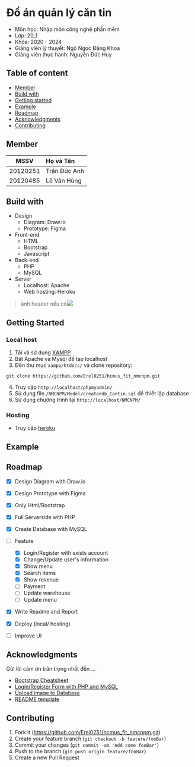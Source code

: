 # Đồ án quản lý căn tin
* Môn học: Nhập môn công nghệ phần mềm 
* Lớp: 20_1
* Khóa: 2020 - 2024
* Giảng viên lý thuyết: Ngô Ngọc Đăng Khoa
* Giảng viên thực hành: Nguyễn Đức Huy

<!-- TABLE OF CONTENT -->
## Table of content
- [Member](#member)
- [Build with](#build-with)
- [Getting started](#getting-started)
- [Example](#example)
- [Roadmap](#roadmap)
- [Acknowledgments](#acknowledgments)
- [Contributing](#contributing)

<!-- MEMBER -->
## Member

| MSSV      | Họ và Tên      |
|   :---:   |     :---       |
| 20120251  | Trần Đức Anh   | 
| 20120485  | Lê Văn Hùng    | 


<!-- BUILD WITH -->
## Build with

* Design
    - Diagram: Draw.io
    - Prototype: Figma
* Front-end
    - HTML
    - Bootstrap
    - Javascript
* Back-end
    - PHP
    - MySQL
* Server
    - Localhost: Apache
    - Web hosting: Heroku



> ảnh header nếu có![](header.png)


<!-- GETTING STARTED -->
## Getting Started


<!-- LOCAL HOST -->
### Local host
1. Tải và sử dụng [XAMPP](https://www.apachefriends.org/download.html)
2. Bật Apache và Mysql để tạo localhost
3. Đến thư mục `xampp/htdocs/` và clone repository:
```
git clone https://github.com/Erel0251/hcmus_fit_nmcnpm.git
``` 

4. Truy cập `http://localhost/phpmyadmin/`
5. Sử dụng file `/NMCNPM/Model/createddb_Cantin.sql` để thiết lập database
6. Sử dụng chương trình tại `http://localhost/NMCNPM/`


<!-- HOSTING -->
### Hosting
-  Truy cập [heroku](#)


<!-- EXAMPLE -->
## Example


<!-- ROADMAP -->
## Roadmap
- [X] Design Diagram with Draw.io
- [X] Design Prototype with Figma
- [X] Only Html/Bootstrap
- [X] Full Serverside with PHP
- [X] Create Database with MySQL
- [ ] Feature
    - [X] Login/Register with exists account
    - [X] Change/Update user's information
    - [X] Show menu
    - [X] Search items
    - [X] Show revenue
    - [ ] Payment
    - [ ] Update warehouse
    - [ ] Update menu
- [X] Write Readme and Report
- [X] Deploy (local/ hosting)
- [ ] Improve UI


<!-- ACKNOWLEDGMENTS -->
## Acknowledgments
Gửi lời cảm ơn trân trọng nhất đến ...

* [Bootstrap Cheatsheet](https://getbootstrap.com/docs/5.0/examples/cheatsheet/)
* [Login/Register Form with PHP and MySQL](https://www.youtube.com/watch?v=JDn6OAMnJwQ&list=PL2WFgdVk-usHxUamQzEKTNq36WSdQaXlz)
* [Upload image to Database](https://www.youtube.com/watch?v=onu3w8kqASU)
* [README template](https://www.readme-templates.com)


<!-- CONTRIBUTING -->
## Contributing

1. Fork it (<https://github.com/Erel0251/hcmus_fit_nmcnpm.git>)
2. Create your feature branch (`git checkout -b feature/fooBar`)
3. Commit your changes (`git commit -am 'Add some fooBar'`)
4. Push to the branch (`git push origin feature/fooBar`)
5. Create a new Pull Request


<!-- Markdown link & img dfn's -->

